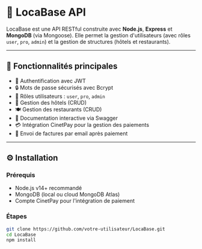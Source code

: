 # 🏨 LocaBase API

LocaBase est une API RESTful construite avec **Node.js**, **Express** et **MongoDB** (via Mongoose). Elle permet la gestion d'utilisateurs (avec rôles `user`, `pro`, `admin`) et la gestion de structures (hôtels et restaurants).

---

## 🚀 Fonctionnalités principales

- 🔐 Authentification avec JWT
- 🔒 Mots de passe sécurisés avec Bcrypt
- 👥 Rôles utilisateurs : `user`, `pro`, `admin`
- 🏨 Gestion des hôtels (CRUD)
- 🍽️ Gestion des restaurants (CRUD)
- 📄 Documentation interactive via Swagger
- 💳 Intégration CinetPay pour la gestion des paiements
- 📧 Envoi de factures par email après paiement

---

## ⚙️ Installation

### Prérequis

- Node.js v14+ recommandé
- MongoDB (local ou cloud MongoDB Atlas)
- Compte CinetPay pour l'intégration de paiement

### Étapes

```bash
git clone https://github.com/votre-utilisateur/LocaBase.git
cd LocaBase
npm install
